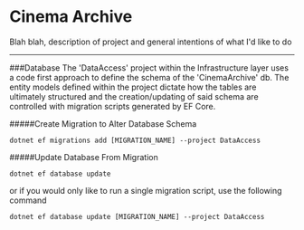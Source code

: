 # Cinema Archive

Blah blah, description of project and general intentions of what I'd like to do

----------




###Database
The 'DataAccess' project within the Infrastructure layer uses a code first approach to define the schema of the 'CinemaArchive' db. The entity models defined within the project dictate how the tables are ultimately structured and the creation/updating of said schema are controlled with migration scripts generated by EF Core. 

#####Create Migration to Alter Database Schema
>
```
dotnet ef migrations add [MIGRATION_NAME] --project DataAccess
```

#####Update Database From Migration
```
dotnet ef database update
```

or if you would only like to run a single migration script, use the following command

```
dotnet ef database update [MIGRATION_NAME] --project DataAccess
```